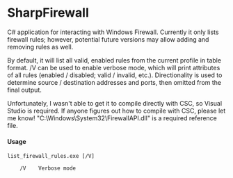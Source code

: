 # SharpFirewall
C# application for interacting with Windows Firewall. Currently it only lists firewall rules; however, potential future versions may allow adding and removing rules as well.

By default, it will list all valid, enabled rules from the current profile in table format. /V can be used to enable verbose mode, which will print attributes of all rules (enabled / disabled; valid / invalid, etc.). Directionality is used to determine source / destination addresses and ports, then omitted from the final output.

Unfortunately, I wasn't able to get it to compile directly with CSC, so Visual Studio is required. If anyone figures out how to compile with CSC, please let me know! "C:\Windows\System32\FirewallAPI.dll" is a required reference file.

#### Usage
    list_firewall_rules.exe [/V]
    
        /V    Verbose mode